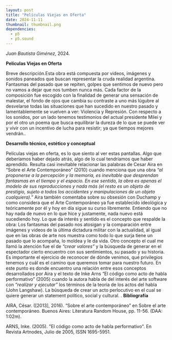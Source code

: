 ```yaml
---
layout: post
title: "Películas Viejas en Oferta"
date: 2024-11-11
thumbnail: thumbnail.png
dependencies:
  - p5
  - p5.sound
---
```


<div id="div-sketch">
  <script type="text/javascript" src="sketch.js"></script>
</div>

_Juan Bautista Giménez_, 2024.

**Películas Viejas en Oferta**

Breve descripción.Esta obra está compuesta por videos, imágenes y sonidos paneados que buscan representar la cruda realidad argentina.
Fantasmas del pasado que se repiten, golpes que sentimos de nuevo pero no vamos a dejar que nos tumben nunca más.
Cada factor de la composición fue escogido con la finalidad de generar una sensación de malestar, el fondo de ojos que cambia su contraste a uno más lúgubre al desvelarse todas las situaciones que han sucedido en nuestro pasado y lamentablemente se vuelven a ver:
Violencia y Represión.
Con respecto a los sonidos, por un lado tenemos testimonios del actual presidente Milei y por el otro un poema que busca equilibrar la dureza de lo que se puede ver y vivir con un incentivo de lucha para resistir; ya que tiempos mejores vendrán..


**Desarrollo técnico, estético y conceptual**

Películas viejas en oferta, es lo que siento al ver estas pantallas.
Algo que deberíamos haber dejado atrás, algo de lo cual tendríamos que haber aprendido.
Resulta casi inevitable relacionar las palabras de Cesar Aira en “Sobre el Arte Contemporáneo” (2010) cuando menciona que una obra _“al proponerse a la percepción y la memoria, es inevitable que desprendan fantasmas en el tiempo y el espacio. En ese sentido, la obra es apenas el modelo de sus reproducciones y nada más (el resto es un objeto de prestigio, sujeto a todos los accidentes y manipulaciones de un objeto cualquiera).”_
Aira también comentaba sobre su obsesión con Duchamp y como considera que el Arte Contemporáneo ya fue establecido ideológica y teóricamente por él y hoy en día sigue su curso libremente. Entiendo que no hay nada de nuevo en lo que hice y justamente, nada nuevo está sucediendo hoy. Lo que da interés y sentido es el concepto que respalde la obra:
Los fantasmas del pasado nos atosigan y la comparación entre imágenes y videos de la última dictadura militar con la actualidad, al igual que en las obras de arte nos muestra como todo lo que surja tiene un pasado que lo acompaña, lo moldea y le da vida.
Otro concepto el cual me llamó la atención fue el de _“crear valores”_ y la búsqueda de generar en el espectador cierto encuentro con sus sentimientos, su pasado y su historia. Es importante el ejercicio de reconocer de dónde venimos, qué privilegios tenemos y cuál es el camino que queremos tomar para nuestro futuro. En este punto es donde encuentro una relación entre esos conceptos desarrollados por Aira y el texto de Inke Arns “El código como acto de habla performativo” (2005) cuando la autora habla de del interés del arte software con _“realizar y ejecutar”_ los términos de la teoría de los actos del habla (John Langshaw). La búsqueda de crear un acto perlocutivo en el cual se quiere generar un statement político, social y cultural.
.
**Bibliografía**

AIRA, César. ([2013], 2016). “Sobre el arte contemporáneo” en Sobre el arte contemporáneo. Buenos Aires: Literatura Random House, pp. 11-56. (DAA: 1:02m).

ARNS, Inke. (2005). "El código como acto de habla performativo". En Revista Artnodes, Julio de 2005, ISSN 1695-5951.